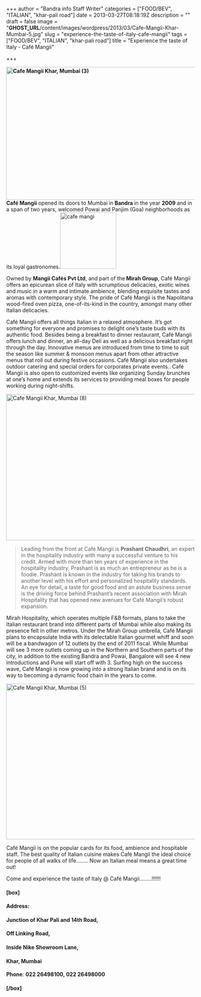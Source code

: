 +++
author = "Bandra info Staff Writer"
categories = ["FOOD/BEV", "ITALIAN", "khar-pali road"]
date = 2013-03-27T08:18:19Z
description = ""
draft = false
image = "__GHOST_URL__/content/images/wordpress/2013/03/Cafe-Mangii-Khar-Mumbai-5.jpg"
slug = "experience-the-taste-of-italy-cafe-mangii"
tags = ["FOOD/BEV", "ITALIAN", "khar-pali road"]
title = "Experience the taste of Italy - Café Mangii"

+++


<p style="text-align: left;"><strong><a href="https://i0.wp.com/bandra.info/wp-content/uploads/2013/03/Cafe-Mangii-Khar-Mumbai-3.jpg?ssl=1"><img loading="lazy" class="aligncenter" alt="Cafe Mangii Khar, Mumbai (3)" src="https://i0.wp.com/bandra.info/wp-content/uploads/2013/03/Cafe-Mangii-Khar-Mumbai-3.jpg?resize=602%2C354&#038;ssl=1" width="602" height="354" data-recalc-dims="1" /></a>Café Mangii</strong> opened its doors to Mumbai in<strong> Bandra</strong> in the year <strong>2009</strong> and in a span of two years, welcomed Powai and Panjim (Goa) neighborhoods as its loyal gastronomes.<a href="https://i0.wp.com/bandra.info/wp-content/uploads/2013/03/cafe-mangi.jpg?ssl=1"><img loading="lazy" class="size-thumbnail wp-image-44 alignright" alt="cafe mangi" src="https://i0.wp.com/bandra.info/wp-content/uploads/2013/03/cafe-mangi.jpg?resize=150%2C150&#038;ssl=1" width="150" height="150" srcset="https://i0.wp.com/bandra.info/wp-content/uploads/2013/03/cafe-mangi.jpg?resize=150%2C150&amp;ssl=1 150w, https://i0.wp.com/bandra.info/wp-content/uploads/2013/03/cafe-mangi.jpg?zoom=2&amp;resize=150%2C150&amp;ssl=1 300w" sizes="(max-width: 150px) 100vw, 150px" data-recalc-dims="1" /></a></p>
<p>Owned by <strong>Mangii Cafés Pvt Ltd</strong>, and part of the<strong> Mirah Group</strong>, Café Mangii offers an epicurean slice of Italy with scrumptious delicacies, exotic wines and music in a warm and intimate ambience, blending exquisite tastes and aromas with contemporary style. The pride of Café Mangii is the Napolitana wood-fired oven pizza, one-of-its-kind in the country, amongst many other Italian delicacies.</p>
<p>Café Mangii offers all things Italian in a relaxed atmosphere. It’s got something for everyone and promises to delight one’s taste buds with its authentic food. Besides being a breakfast to dinner restaurant, Café Mangii offers lunch and dinner, an all-day Deli as well as a delicious breakfast right through the day. Innovative menus are introduced from time to time to suit the season like summer &amp; monsoon menus apart from other attractive menus that roll out during festive occasions. Café Mangii also undertakes outdoor catering and special orders for corporates private events.. Café Mangii is also open to customized events like organizing Sunday brunches at one’s home and extends its services to providing meal boxes for people working during night-shifts.</p>
<p style="text-align: left;"><a href="https://i1.wp.com/bandra.info/wp-content/uploads/2013/03/Cafe-Mangii-Khar-Mumbai-8.jpg?ssl=1"><img loading="lazy" class="aligncenter" alt="Cafe Mangii Khar, Mumbai (8)" src="https://i1.wp.com/bandra.info/wp-content/uploads/2013/03/Cafe-Mangii-Khar-Mumbai-8.jpg?resize=596%2C390&#038;ssl=1" width="596" height="390" data-recalc-dims="1" /></a></p>
<blockquote>
<p style="text-align: left;">Leading from the front at Café Mangii is <strong>Prashant Chaudhri</strong>, an expert in the hospitality industry with many a successful venture to his credit. Armed with more than ten years of experience in the hospitality industry, Prashant is as much an entrepreneur as he is a foodie. Prashant is known in the industry for taking his brands to another level with his effort and personalized hospitality standards. An eye for detail, a taste for good food and an astute business sense is the driving force behind Prashant’s recent association with Mirah Hospitality that has opened new avenues for Café Mangii’s robust expansion.</p>
</blockquote>
<p>Mirah Hospitality, which operates multiple F&amp;B formats, plans to take the Italian restaurant brand into different parts of Mumbai while also making its presence felt in other metros. Under the Mirah Group umbrella, Café Mangii plans to encapsulate India with its delectable Italian gourmet whiff and soon will be a bandwagon of 12 outlets by the end of 2011 fiscal. While Mumbai will see 3 more outlets coming up in the Northern and Southern parts of the city, in addition to the existing Bandra and Powai, Bangalore will see 4 new introductions and Pune will start off with 3. Surfing high on the success wave, Café Mangii is now growing into a strong Italian brand and is on its way to becoming a dynamic food chain in the years to come.</p>
<p><a href="https://i1.wp.com/bandra.info/wp-content/uploads/2013/03/Cafe-Mangii-Khar-Mumbai-5.jpg?ssl=1"><img loading="lazy" class="alignnone size-full wp-image-47 aligncenter" alt="Cafe Mangii Khar, Mumbai (5)" src="https://i1.wp.com/bandra.info/wp-content/uploads/2013/03/Cafe-Mangii-Khar-Mumbai-5.jpg?resize=598%2C415&#038;ssl=1" width="598" height="415" srcset="https://i1.wp.com/bandra.info/wp-content/uploads/2013/03/Cafe-Mangii-Khar-Mumbai-5.jpg?w=598&amp;ssl=1 598w, https://i1.wp.com/bandra.info/wp-content/uploads/2013/03/Cafe-Mangii-Khar-Mumbai-5.jpg?resize=300%2C208&amp;ssl=1 300w" sizes="(max-width: 598px) 100vw, 598px" data-recalc-dims="1" /></a></p>
<p>Café Mangii is on the popular cards for its food, ambience and hospitable staff. The best quality of Italian cuisine makes Café Mangii the ideal choice for people of all walks of life…….. Now an Italian meal means a great time out!</p>
<p>Come and experience the taste of Italy @ Café Mangii……..!!!!!!</p>
<h4 itemprop="address" itemscope="" itemtype="https://schema.org/PostalAddress">[box]</h4>
<h4 itemprop="address" itemscope="" itemtype="https://schema.org/PostalAddress">Address:</h4>
<h4 itemprop="address" itemscope="" itemtype="https://schema.org/PostalAddress">Junction of <strong itemprop="addressLocality">Khar</strong> Pali and 14th Road,</h4>
<h4 itemprop="address" itemscope="" itemtype="https://schema.org/PostalAddress">Off Linking Road,</h4>
<h4 itemprop="address" itemscope="" itemtype="https://schema.org/PostalAddress">Inside Nike Showroom Lane,</h4>
<h4 itemprop="address" itemscope="" itemtype="https://schema.org/PostalAddress">Khar, Mumbai</h4>
<p><strong>Phone</strong>: <strong>022 26498100, 022 26498000</strong></p>
<h4 itemprop="address" itemscope="" itemtype="https://schema.org/PostalAddress">[/box]</h4>
<p>&nbsp;</p>



